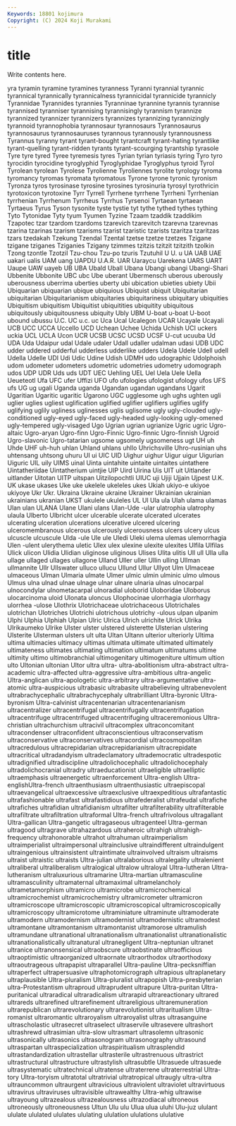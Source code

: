 ```yaml
---
Keywords: 18801 kojimura
Copyright: (C) 2024 Koji Murakami
---
```


# title

Write contents here.



yra tyramin tyramine tyramines tyranness Tyranni tyrannial tyrannic
tyrannical tyrannically tyrannicalness tyrannicidal tyrannicide tyrannicly Tyrannidae Tyrannides tyrannies Tyranninae
tyrannine tyrannis tyrannise tyrannised tyranniser tyrannising tyrannisingly tyrannism tyrannize tyrannized
tyrannizer tyrannizers tyrannizes tyrannizing tyrannizingly tyrannoid tyrannophobia tyrannosaur tyrannosaurs Tyrannosaurus
tyrannosaurus tyrannosauruses tyrannous tyrannously tyrannousness Tyrannus tyranny tyrant tyrant-bought tyrantcraft
tyrant-hating tyrantlike tyrant-quelling tyrant-ridden tyrants tyrant-scourging tyrantship tyrasole Tyre tyre
tyred Tyree tyremesis tyres Tyrian tyrian tyriasis tyring Tyro tyro
tyrocidin tyrocidine tyroglyphid Tyroglyphidae Tyroglyphus tyroid Tyrol Tyrolean tyrolean Tyrolese
Tyrolienne Tyroliennes tyrolite tyrology tyroma tyromancy tyromas tyromata tyromatous Tyrone
tyrone tyronic tyronism Tyronza tyros tyrosinase tyrosine tyrosines tyrosinuria tyrosyl
tyrothricin tyrotoxicon tyrotoxine Tyrr Tyrrell Tyrrhene tyrrhene Tyrrheni Tyrrhenian tyrrhenian
Tyrrhenum Tyrrheus Tyrrhus Tyrsenoi Tyrtaean tyrtaean Tyrtaeus Tyrus Tyson tysonite
tyste tystie tyt tythe tythed tythes tything Tyto Tytonidae Tyty
tyum Tyumen Tyzine Tzaam tzaddik tzaddikim Tzapotec tzar tzardom tzardoms
tzarevich tzarevitch tzarevna tzarevnas tzarina tzarinas tzarism tzarisms tzarist tzaristic
tzarists tzaritza tzaritzas tzars tzedakah Tzekung Tzendal Tzental tzetse tzetze
tzetzes Tzigane tzigane tziganes Tziganies Tzigany tzimmes tzitzis tzitzit tzitzith
tzolkin Tzong tzontle Tzotzil Tzu-chou Tzu-po tzuris Tzutuhil U U.
u UA UAB UAE uakari ualis UAM uang UAPDU U.A.R.
UAR Uaraycu Uarekena UARS UART Uaupe UAW uayeb UB UBA
Ubald Uball Ubana Ubangi ubangi Ubangi-Shari Ubbenite Ubbonite UBC ubc
Ube uberant Ubermensch uberous uberously uberousness uberrima uberties uberty ubi
ubication ubieties ubiety Ubii Ubiquarian ubiquarian ubique ubiquious Ubiquist ubiquit
Ubiquitarian ubiquitarian Ubiquitarianism ubiquitaries ubiquitariness ubiquitary ubiquities Ubiquitism ubiquitism Ubiquitist
ubiquitities ubiquitity ubiquitous ubiquitously ubiquitousness ubiquity Ubly UBM U-boat u-boat
U-boot ubound ubussu U.C. UC u.c. uc Uca Ucal Ucalegon
UCAR Ucayale Ucayali UCB UCC UCCA Uccello UCD Uchean Uchee
Uchida Uchish UCI uckers uckia UCL UCLA Ucon UCR UCSB
UCSC UCSD UCSF U-cut ucuuba Ud UDA Uda Udaipur udal
Udale udaler Udall udaller udalman udasi UDB UDC udder uddered
udderful udderless udderlike udders Udela Udele Udell udell Udella Udelle
UDI Udi Udic Udine Udish UDMH udo udographic Udolphoish udom
udometer udometers udometric udometries udometry udomograph udos UDP UDR Uds
uds UDT UEC Uehling UEL Uel Uela Uele Uella Ueueteotl
Ufa UFC ufer Uffizi UFO ufo ufologies ufologist ufology ufos
UFS ufs UG ug ugali Uganda uganda Ugandan ugandan ugandans
Ugarit Ugaritian Ugaritic ugaritic Ugarono UGC ugglesome ugh ughs ughten
ugli uglier uglies ugliest uglification uglified uglifier uglifiers uglifies uglify
uglifying uglily ugliness uglinesses uglis uglisome ugly ugly-clouded ugly-conditioned ugly-eyed
ugly-faced ugly-headed ugly-looking ugly-omened ugly-tempered ugly-visaged Ugo Ugrian ugrian ugrianize
Ugric ugric Ugro-altaic Ugro-aryan Ugro-finn Ugro-Finnic Ugro-finnic Ugro-finnish Ugroid Ugro-slavonic
Ugro-tatarian ugsome ugsomely ugsomeness ugt UH uh Uhde UHF uh-huh
uhlan Uhland uhlans uhllo Uhrichsville Uhro-rusinian uhs uhtensang uhtsong uhuru
UI ui UIC UID Uighur uighur Uigur uigur Uigurian Uiguric
UIL uily UIMS uinal Uinta uintahite uintaite uintaites uintathere Uintatheriidae
Uintatherium uintjie UIP Uird Uirina Uis UIT uit Uitlander uitlander
Uitotan UITP uitspan Uitzilopochtli UIUC uji Ujiji Ujjain Ujpest U.K.
UK ukase ukases Uke uke ukelele ukeleles ukes Ukiah ukiyo-e
ukiyoe ukiyoye Ukr Ukr. Ukraina Ukraine ukraine Ukrainer Ukrainian ukrainian
ukrainians ukranian UKST ukulele ukuleles UL Ul Ula ula Ulah
ulama ulamas Ulan ulan ULANA Ulane Ulani ulans Ulan-Ude -ular
ulatrophia ulatrophy ulaula Ulberto Ulbricht ulcer ulcerable ulcerate ulcerated ulcerates
ulcerating ulceration ulcerations ulcerative ulcered ulcering ulceromembranous ulcerous ulcerously ulcerousness
ulcers ulcery ulcus ulcuscle ulcuscule Ulda -ule Ule ule Uledi
Uleki ulema ulemas ulemorrhagia Ulen -ulent ulerythema uletic Ulex ulex
ulexine ulexite ulexites Ulfila Ulfilas Ulick ulicon Ulidia Ulidian uliginose
uliginous Ulises Ulita ulitis Ull ull Ulla ulla ullage ullaged
ullages ullagone Ulland Uller uller Ullin ulling Ullman ullmannite Ullr
Ullswater ulluco ullucu Ullund Ullur Ullyot Ulm Ulmaceae ulmaceous Ulman
Ulmaria ulmate Ulmer ulmic ulmin ulminic ulmo ulmous Ulmus ulna
ulnad ulnae ulnage ulnar ulnare ulnaria ulnas ulnocarpal ulnocondylar ulnometacarpal
ulnoradial uloborid Uloboridae Uloborus ulocarcinoma uloid Ulonata uloncus Ulophocinae ulorrhagia
ulorrhagy ulorrhea -ulose Ulothrix Ulotrichaceae ulotrichaceous Ulotrichales ulotrichan Ulotriches Ulotrichi
ulotrichous ulotrichy -ulous ulpan ulpanim Ulphi Ulphia Ulphiah Ulpian Ulric
Ulrica Ulrich ulrichite Ulrick Ulrika Ulrikaumeko Ulrike Ulster ulster ulstered
ulsterette Ulsterian ulstering Ulsterite Ulsterman ulsters ult ulta Ultan Ultann
ulterior ulteriorly Ultima ultima ultimacies ultimacy ultimas ultimata ultimate ultimated
ultimately ultimateness ultimates ultimating ultimation ultimatum ultimatums ultime ultimity ultimo
ultimobranchial ultimogenitary ultimogeniture ultimum ultion ulto Ultonian ultonian Ultor ultra
ultra- ultra-abolitionism ultra-abstract ultra-academic ultra-affected ultra-aggressive ultra-ambitious ultra-angelic Ultra-anglican ultra-apologetic
ultra-arbitrary ultra-argumentative ultra-atomic ultra-auspicious ultrabasic ultrabasite ultrabelieving ultrabenevolent ultrabrachycephalic ultrabrachycephaly
ultrabrilliant Ultra-byronic Ultra-byronism Ultra-calvinist ultracentenarian ultracentenarianism ultracentralizer ultracentrifugal ultracentrifugally ultracentrifugation
ultracentrifuge ultracentrifuged ultracentrifuging ultraceremonious Ultra-christian ultrachurchism ultracivil ultracomplex ultraconcomitant ultracondenser
ultraconfident ultraconscientious ultraconservatism ultraconservative ultraconservatives ultracordial ultracosmopolitan ultracredulous ultracrepidarian ultracrepidarianism
ultracrepidate ultracritical ultradandyism ultradeclamatory ultrademocratic ultradespotic ultradignified ultradiscipline ultradolichocephalic ultradolichocephaly
ultradolichocranial ultradry ultraeducationist ultraeligible ultraelliptic ultraemphasis ultraenergetic ultraenforcement Ultra-english Ultra-englishUltra-french
ultraenthusiasm ultraenthusiastic ultraepiscopal ultraevangelical ultraexcessive ultraexclusive ultraexpeditious ultrafantastic ultrafashionable ultrafast
ultrafastidious ultrafederalist ultrafeudal ultrafiche ultrafiches ultrafidian ultrafidianism ultrafilter ultrafilterability ultrafilterable
ultrafiltrate ultrafiltration ultraformal Ultra-french ultrafrivolous ultragallant Ultra-gallican Ultra-gangetic ultragaseous ultragenteel
Ultra-german ultragood ultragrave ultrahazardous ultraheroic ultrahigh ultrahigh-frequency ultrahonorable ultrahot ultrahuman
ultraimperialism ultraimperialist ultraimpersonal ultrainclusive ultraindifferent ultraindulgent ultraingenious ultrainsistent ultraintimate ultrainvolved
ultraism ultraisms ultraist ultraistic ultraists Ultra-julian ultralaborious ultralegality ultralenient ultraliberal
ultraliberalism ultralogical ultralow ultraloyal Ultra-lutheran Ultra-lutheranism ultraluxurious ultramarine Ultra-martian ultramasculine
ultramasculinity ultramaternal ultramaximal ultramelancholy ultrametamorphism ultramicro ultramicrobe ultramicrochemical ultramicrochemist ultramicrochemistry
ultramicrometer ultramicron ultramicroscope ultramicroscopic ultramicroscopical ultramicroscopically ultramicroscopy ultramicrotome ultraminiature ultraminute
ultramoderate ultramodern ultramodernism ultramodernist ultramodernistic ultramodest ultramontane ultramontanism ultramontanist ultramorose
ultramulish ultramundane ultranational ultranationalism ultranationalist ultranationalistic ultranationalistically ultranatural ultranegligent Ultra-neptunian
ultranet ultranice ultranonsensical ultraobscure ultraobstinate ultraofficious ultraoptimistic ultraorganized ultraornate ultraorthodox
ultraorthodoxy ultraoutrageous ultrapapist ultraparallel Ultra-pauline Ultra-pecksniffian ultraperfect ultrapersuasive ultraphotomicrograph ultrapious
ultraplanetary ultraplausible Ultra-pluralism Ultra-pluralist ultrapopish Ultra-presbyterian ultra-Protestantism ultraproud ultraprudent ultrapure
Ultra-puritan Ultra-puritanical ultraradical ultraradicalism ultrarapid ultrareactionary ultrared ultrareds ultrarefined ultrarefinement
ultrareligious ultraremuneration ultrarepublican ultrarevolutionary ultrarevolutionist ultraritualism Ultra-romanist ultraromantic ultraroyalism ultraroyalist
ultras ultrasanguine ultrascholastic ultrasecret ultraselect ultraservile ultrasevere ultrashort ultrashrewd ultrasimian
ultra-slow ultrasmart ultrasolemn ultrasonic ultrasonically ultrasonics ultrasonogram ultrasonography ultrasound ultraspartan
ultraspecialization ultraspiritualism ultrasplendid ultrastandardization ultrastellar ultrasterile ultrastrenuous ultrastrict ultrastructural ultrastructure
ultrastylish ultrasubtle Ultrasuede ultrasuede ultrasystematic ultratechnical ultratense ultraterrene ultraterrestrial Ultra-tory
Ultra-toryism ultratotal ultratrivial ultratropical ultraugly ultra-ultra ultrauncommon ultraurgent ultravicious ultraviolent
ultraviolet ultravirtuous ultravirus ultraviruses ultravisible ultrawealthy Ultra-whig ultrawise ultrayoung ultrazealous
ultrazealousness ultrazodiacal ultroneous ultroneously ultroneousness Ultun Ulu ulu Ulua ulua
uluhi Ulu-juz ululant ululate ululated ululates ululating ululation ululations ululative
